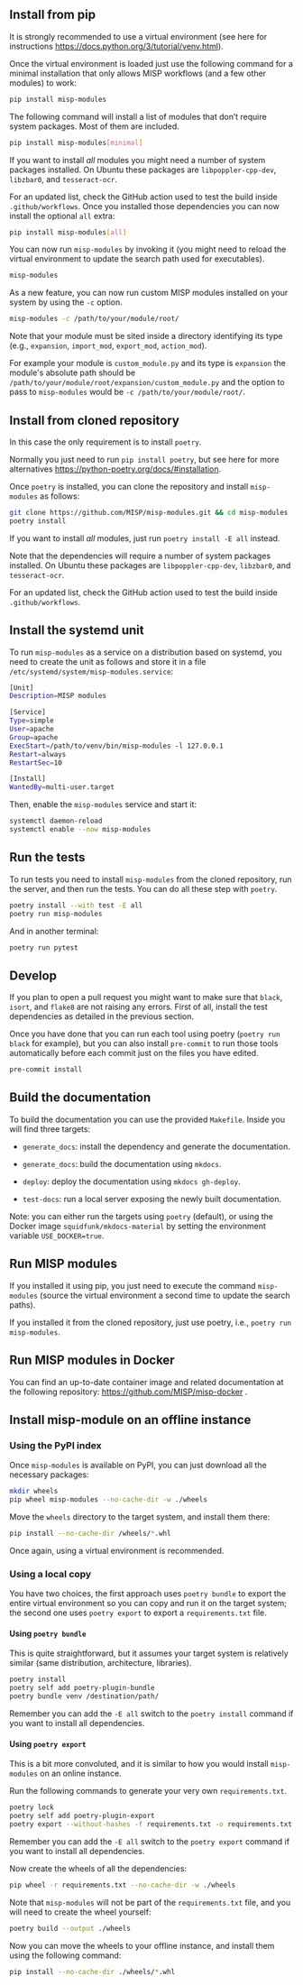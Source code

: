 ## Install from pip

It is strongly recommended to use a virtual environment 
(see here for instructions https://docs.python.org/3/tutorial/venv.html).

Once the virtual environment is loaded just use the following command for a minimal installation that only 
allows MISP workflows (and a few other modules) to work:

~~~~bash
pip install misp-modules
~~~~

The following command will install a list of modules that don’t require system packages. Most of them are included.

```bash
pip install misp-modules[minimal]
```

If you want to install *all* modules you might need a number of system packages installed. 
On Ubuntu these packages are `libpoppler-cpp-dev`, `libzbar0`, and `tesseract-ocr`. 

For an updated list, check the GitHub action used to test the build inside `.github/workflows`.
Once you installed those dependencies you can now install the optional `all` extra:

~~~~bash
pip install misp-modules[all]
~~~~

You can now run `misp-modules` by invoking it (you might need to reload the virtual environment to update the 
search path used for executables).

~~~~bash
misp-modules
~~~~

As a new feature, you can now run custom MISP modules installed on your system by using the `-c` option.

~~~~bash
misp-modules -c /path/to/your/module/root/
~~~~

Note that your module must be sited inside a directory identifying its type 
(e.g., `expansion`, `import_mod`, `export_mod`, `action_mod`).

For example your module is `custom_module.py` and its type is `expansion` the module's absolute path should be
`/path/to/your/module/root/expansion/custom_module.py` and the option to pass to `misp-modules` 
would be `-c /path/to/your/module/root/`.


## Install from cloned repository

In this case the only requirement is to install `poetry`.

Normally you just need to run `pip install poetry`, but see here for more alternatives 
https://python-poetry.org/docs/#installation.

Once `poetry` is installed, you can clone the repository and install `misp-modules` as follows:

~~~~bash
git clone https://github.com/MISP/misp-modules.git && cd misp-modules
poetry install
~~~~

If you want to install *all* modules, just run `poetry install -E all` instead.

Note that the dependencies will require a number of system packages installed.
On Ubuntu these packages are `libpoppler-cpp-dev`, `libzbar0`, and `tesseract-ocr`.

For an updated list, check the GitHub action used to test the build inside `.github/workflows`.

## Install the systemd unit

To run `misp-modules` as a service on a distribution based on systemd, you need to create the unit as follows 
and store it in a file `/etc/systemd/system/misp-modules.service`:

~~~~bash
[Unit]
Description=MISP modules

[Service]
Type=simple
User=apache
Group=apache
ExecStart=/path/to/venv/bin/misp-modules -l 127.0.0.1
Restart=always
RestartSec=10

[Install]
WantedBy=multi-user.target
~~~~

Then, enable the `misp-modules` service and start it:
~~~~bash
systemctl daemon-reload
systemctl enable --now misp-modules
~~~~


## Run the tests

To run tests you need to install `misp-modules` from the cloned repository, run the server, and then run the tests. 
You can do all these step with `poetry`.

~~~~bash
poetry install --with test -E all
poetry run misp-modules
~~~~

And in another terminal:

~~~~bash
poetry run pytest
~~~~

## Develop

If you plan to open a pull request you might want to make sure that `black`, `isort`, and `flake8` are not 
raising any errors. First of all, install the test dependencies as detailed in the previous section.

Once you have done that you can run each tool using poetry (`poetry run black` for example), 
but you can also install `pre-commit` to run those tools automatically before each commit just on the files you have 
edited.

~~~~bash
pre-commit install
~~~~

## Build the documentation

To build the documentation you can use the provided `Makefile`.
Inside you will find three targets:

- `generate_docs`: install the dependency and generate the documentation.

- `generate_docs`: build the documentation using `mkdocs`.

- `deploy`: deploy the documentation using `mkdocs gh-deploy`.

- `test-docs`: run a local server exposing the newly built documentation.

Note: you can either run the targets using `poetry` (default), or using the Docker image `squidfunk/mkdocs-material` 
by setting the environment variable `USE_DOCKER=true`.

## Run MISP modules

If you installed it using pip, you just need to execute the command `misp-modules` 
(source the virtual environment a second time to update the search paths).

If you installed it from the cloned repository, just use poetry, i.e., `poetry run misp-modules`.

## Run MISP modules in Docker

You can find an up-to-date container image and related documentation at the following repository: 
https://github.com/MISP/misp-docker .

## Install misp-module on an offline instance

### Using the PyPI index

Once `misp-modules` is available on PyPI, you can just download all the necessary packages:

~~~~bash
mkdir wheels
pip wheel misp-modules --no-cache-dir -w ./wheels
~~~~

Move the `wheels` directory to the target system, and install them there:

~~~~bash
pip install --no-cache-dir /wheels/*.whl
~~~~

Once again, using a virtual environment is recommended.

### Using a local copy

You have two choices, the first approach uses `poetry bundle` to export the entire virtual environment so you can copy 
and run it on the target system; the second one uses `poetry export` to export a `requirements.txt` file.

#### Using `poetry bundle`

This is quite straightforward, but it assumes your target system is relatively similar 
(same distribution, architecture, libraries).

~~~~bash
poetry install
poetry self add poetry-plugin-bundle
poetry bundle venv /destination/path/
~~~~

Remember you can add the `-E all` switch to the `poetry install` command if you want to install all dependencies.

#### Using `poetry export`

This is a bit more convoluted, and it is similar to how you would install `misp-modules` on an online instance.

Run the following commands to generate your very own `requirements.txt`.

~~~~bash
poetry lock
poetry self add poetry-plugin-export
poetry export --without-hashes -f requirements.txt -o requirements.txt
~~~~

Remember you can add the `-E all` switch to the `poetry export` command if you want to install all dependencies.

Now create the wheels of all the dependencies:

~~~~bash
pip wheel -r requirements.txt --no-cache-dir -w ./wheels
~~~~

Note that `misp-modules` will not be part of the `requirements.txt` file, and you will need to create the wheel yourself:

~~~~bash
poetry build --output ./wheels
~~~~

Now you can move the wheels to your offline instance, and install them using the following command:

~~~~bash
pip install --no-cache-dir ./wheels/*.whl
~~~~
